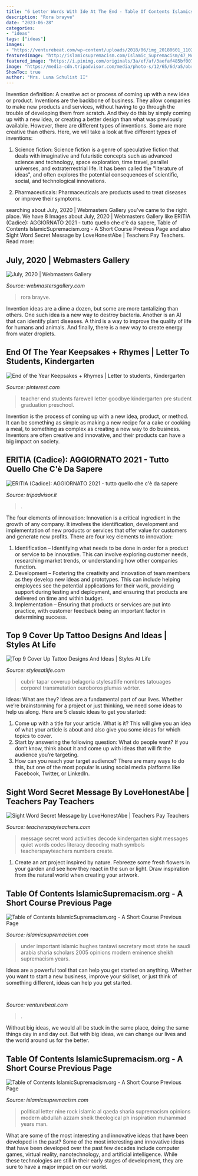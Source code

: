 ```yaml
---
title: "6 Letter Words With Ide At The End - Table Of Contents Islamicsupremacism.org"
description: "Rora brayve"
date: "2023-06-28"
categories:
- "ideas"
tags: ["ideas"]
images:
- "https://venturebeat.com/wp-content/uploads/2018/06/img_20180601_110244.jpg?w=800"
featuredImage: "http://islamicsupremacism.com/Islamic_Supremacism/47_Modern_Jurists_%26_Sharia_Scholars_Opinions_on_IS%26J_files/imgres_4.jpg"
featured_image: "https://i.pinimg.com/originals/3a/ef/af/3aefaf485bf00771ad010dbd1df0bb89.jpg"
image: "https://media-cdn.tripadvisor.com/media/photo-s/12/65/6d/a5/obra-de-pintura.jpg"
ShowToc: true
author: "Mrs. Luna Schulist II"
---
```



Invention definition: A creative act or process of coming up with a new idea or product.
Inventions are the backbone of business. They allow companies to make new products and services, without having to go through the trouble of developing them from scratch. And they do this by simply coming up with a new idea, or creating a better design than what was previously available.
However, there are different types of inventions. Some are more creative than others. Here, we will take a look at five different types of inventions:

1) Science fiction: Science fiction is a genre of speculative fiction that deals with imaginative and futuristic concepts such as advanced science and technology, space exploration, time travel, parallel universes, and extraterrestrial life. It has been called the "literature of ideas", and often explores the potential consequences of scientific, social, and technological innovations.

2) Pharmaceuticals: Pharmaceuticals are products used to treat diseases or improve their symptoms.

	

		
searching about July, 2020 | Webmasters Gallery you've came to the right place. We have 8 Images about July, 2020 | Webmasters Gallery like ERITIA (Cadice): AGGIORNATO 2021 - tutto quello che c&#039;è da sapere, Table of Contents IslamicSupremacism.org - A Short Course Previous Page and also Sight Word Secret Message by LoveHonestAbe | Teachers Pay Teachers. Read more:
		
    
## July, 2020 | Webmasters Gallery

<img loading=lazy src="http://files.smashingmagazine.com/wallpapers/aug-20/were-all-the-same/cal/aug-20-were-all-the-same-cal-1366x768.png" onerror="this.onerror=null;this.src='https://tse4.mm.bing.net/th?id=OIP.JTJ_qf5hxF0v89mLo358qwAAAA&amp;pid=15.1';" alt="July, 2020 | Webmasters Gallery">

_Source: webmastersgallery.com_

>rora brayve. 

	

Invention ideas are a dime a dozen, but some are more tantalizing than others. One such idea is a new way to destroy bacteria. Another is an AI that can identify plant diseases. A third is a way to improve the quality of life for humans and animals. And finally, there is a new way to create energy from water droplets.

    
## End Of The Year Keepsakes + Rhymes | Letter To Students, Kindergarten

<img loading=lazy src="https://i.pinimg.com/originals/3a/ef/af/3aefaf485bf00771ad010dbd1df0bb89.jpg" onerror="this.onerror=null;this.src='https://tse2.mm.bing.net/th?id=OIP.TZwg3EeJj2yEzPmOk5IPEwAAAA&amp;pid=15.1';" alt="End of the Year Keepsakes + Rhymes | Letter to students, Kindergarten">

_Source: pinterest.com_

>teacher end students farewell letter goodbye kindergarten pre student graduation preschool. 

	

Invention is the process of coming up with a new idea, product, or method. It can be something as simple as making a new recipe for a cake or cooking a meal, to something as complex as creating a new way to do business. Inventors are often creative and innovative, and their products can have a big impact on society.

    
## ERITIA (Cadice): AGGIORNATO 2021 - Tutto Quello Che C&#039;è Da Sapere

<img loading=lazy src="https://media-cdn.tripadvisor.com/media/photo-s/12/65/6d/a5/obra-de-pintura.jpg" onerror="this.onerror=null;this.src='https://tse4.mm.bing.net/th?id=OIP.qJfXrHRDiD5ctGSxANrCFAAAAA&amp;pid=15.1';" alt="ERITIA (Cadice): AGGIORNATO 2021 - tutto quello che c&#039;è da sapere">

_Source: tripadvisor.it_

>. 

	

The four elements of innovation:
Innovation is a critical ingredient in the growth of any company. It involves the identification, development and implementation of new products or services that offer value for customers and generate new profits.
There are four key elements to innovation:
1) Identification – Identifying what needs to be done in order for a product or service to be innovative. This can involve exploring customer needs, researching market trends, or understanding how other companies function.
2) Development – Fostering the creativity and innovation of team members as they develop new ideas and prototypes. This can include helping employees see the potential applications for their work, providing support during testing and deployment, and ensuring that products are delivered on time and within budget. 
3) Implementation – Ensuring that products or services are put into practice, with customer feedback being an important factor in determining success.

    
## Top 9 Cover Up Tattoo Designs And Ideas | Styles At Life

<img loading=lazy src="https://stylesatlife.com/wp-content/uploads/2014/12/Feather-cover-up.jpg" onerror="this.onerror=null;this.src='https://tse2.mm.bing.net/th?id=OIP.rmzCd_3BQswJZgNjT2Z4mQAAAA&amp;pid=15.1';" alt="Top 9 Cover Up Tattoo Designs And Ideas | Styles At Life">

_Source: stylesatlife.com_

>cubrir tapar coverup belagoria stylesatlife nombres tatouages corporel transmutation ouroboros plumas wörter. 

	

Ideas: What are they?
Ideas are a fundamental part of our lives. Whether we’re brainstorming for a project or just thinking, we need some ideas to help us along. Here are 5 classic ideas to get you started:
1. Come up with a title for your article. What is it? This will give you an idea of what your article is about and also give you some ideas for which topics to cover.
2. Start by answering the following question: What do people want? If you don’t know, think about it and come up with ideas that will fit the audience you’re targeting. 
3. How can you reach your target audience? There are many ways to do this, but one of the most popular is using social media platforms like Facebook, Twitter, or LinkedIn.

    
## Sight Word Secret Message By LoveHonestAbe | Teachers Pay Teachers

<img loading=lazy src="https://ecdn.teacherspayteachers.com/thumbitem/Sight-Word-Secret-Message-1233795-1536243617/original-1233795-1.jpg" onerror="this.onerror=null;this.src='https://tse3.mm.bing.net/th?id=OIP.aYLpspPo55VVL3Sv4V3yjgAAAA&amp;pid=15.1';" alt="Sight Word Secret Message by LoveHonestAbe | Teachers Pay Teachers">

_Source: teacherspayteachers.com_

>message secret word activities decode kindergarten sight messages quiet words codes literacy decoding math symbols teacherspayteachers numbers create. 

	

1. Create an art project inspired by nature. Febreeze some fresh flowers in your garden and see how they react in the sun or light. Draw inspiration from the natural world when creating your artwork.

    
## Table Of Contents IslamicSupremacism.org - A Short Course Previous Page

<img loading=lazy src="http://islamicsupremacism.com/47_Modern_Jurists_&amp;_Sharia_Scholars_Opinions_on_IS&amp;J_files/tantawihughes.jpg" onerror="this.onerror=null;this.src='https://tse3.mm.bing.net/th?id=OIP.QbzelDTnsFQaJmm3ZN1vMwHaGK&amp;pid=15.1';" alt="Table of Contents IslamicSupremacism.org - A Short Course Previous Page">

_Source: islamicsupremacism.com_

>under important islamic hughes tantawi secretary most state he saudi arabia sharia scholars 2005 opinions modern eminence sheikh supremacism years. 

	

Ideas are a powerful tool that can help you get started on anything. Whether you want to start a new business, improve your skillset, or just think of something different, ideas can help you get started.

    
## 

<img loading=lazy src="https://venturebeat.com/wp-content/uploads/2018/06/img_20180601_110244.jpg?w=800" onerror="this.onerror=null;this.src='https://tse2.mm.bing.net/th?id=OIP.4MlYvDfWgcAe59mNlBMhVwHaFj&amp;pid=15.1';" alt="">

_Source: venturebeat.com_

>. 

	

Without big ideas, we would all be stuck in the same place, doing the same things day in and day out. But with big ideas, we can change our lives and the world around us for the better.

    
## Table Of Contents IslamicSupremacism.org - A Short Course Previous Page

<img loading=lazy src="http://islamicsupremacism.com/Islamic_Supremacism/47_Modern_Jurists_%26_Sharia_Scholars_Opinions_on_IS%26J_files/imgres_4.jpg" onerror="this.onerror=null;this.src='https://tse4.mm.bing.net/th?id=OIP.f_M7sx_1_K9n2pjEfBjTgAAAAA&amp;pid=15.1';" alt="Table of Contents IslamicSupremacism.org - A Short Course Previous Page">

_Source: islamicsupremacism.com_

>political letter nine rock islamic al qaeda sharia supremacism opinions modern abdullah azzam sheik theological ph inspiration muhammad years man. 

	

What are some of the most interesting and innovative ideas that have been developed in the past?
Some of the most interesting and innovative ideas that have been developed over the past few decades include computer games, virtual reality, nanotechnology, and artificial intelligence. While these technologies are still in their early stages of development, they are sure to have a major impact on our world.

